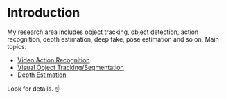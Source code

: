 # Introduction

My research area includes object tracking, object detection, action recognition, depth estimation, deep fake, pose estimation and so on. Main topics:



- [Video Action Recognition](/projects/action-recognition.md)
- [Visual Object Tracking/Segmentation](/projects/visual-tracking.md/)
- [Depth Estimation](/projects/depth-estimation.md)



Look for details. :point_up: